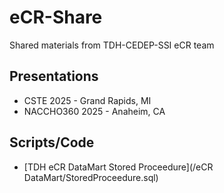 # eCR-Share
Shared materials from TDH-CEDEP-SSI eCR team

## Presentations
* CSTE 2025 - Grand Rapids, MI
* NACCHO360 2025 - Anaheim, CA

## Scripts/Code
* [TDH eCR DataMart Stored Proceedure](/eCR DataMart/StoredProceedure.sql)
